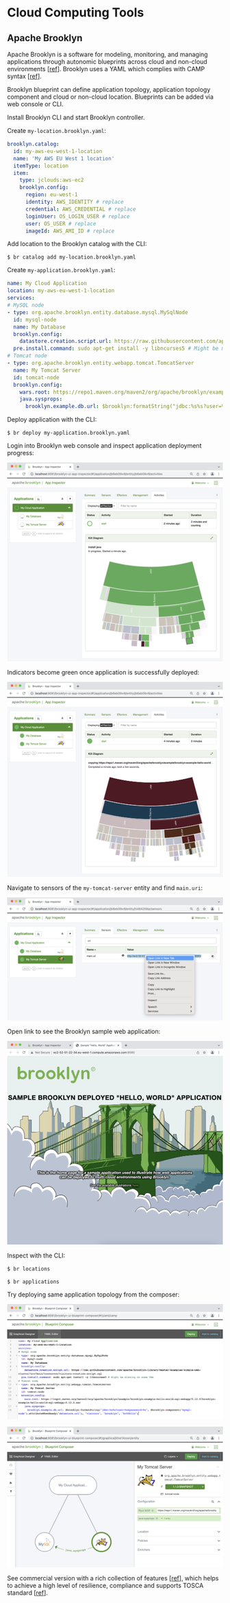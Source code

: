 # Cloud Computing Tools

## Apache Brooklyn

Apache Brooklyn is a software for modeling, monitoring, and managing applications through autonomic blueprints across
cloud and non-cloud environments [[ref](https://brooklyn.apache.org/learnmore/theory.html)]. Brooklyn uses a YAML which
complies with CAMP syntax [[ref](http://docs.oasis-open.org/camp/camp-spec/v1.1/camp-spec-v1.1.html)].

Brooklyn blueprint can define application topology, application topology component and cloud or non-cloud location.
Blueprints can be added via web console or CLI.

Install Brooklyn CLI and start Brooklyn controller.

Create `my-location.brooklyn.yaml`:

```yaml
brooklyn.catalog:
  id: my-aws-eu-west-1-location
  name: 'My AWS EU West 1 location'
  itemType: location
  item:
    type: jclouds:aws-ec2
    brooklyn.config:
      region: eu-west-1
      identity: AWS_IDENTITY # replace
      credential: AWS_CREDENTIAL # replace
      loginUser: OS_LOGIN_USER # replace
      user: OS_USER # replace
      imageId: AWS_AMI_ID # replace
```

Add location to the Brooklyn catalog with the CLI:
```shell
$ br catalog add my-location.brooklyn.yaml
```

Create `my-application.brooklyn.yaml`:

```yaml
name: My Cloud Application
location: my-aws-eu-west-1-location
services:
# MySQL node
- type: org.apache.brooklyn.entity.database.mysql.MySqlNode
  id: mysql-node
  name: My Database
  brooklyn.config:
    datastore.creation.script.url: https://raw.githubusercontent.com/apache/brooklyn-library/master/examples/simple-web-cluster/src/main/resources/visitors-creation-script.sql
  pre.install.command: sudo apt-get install -y libncurses5 # Might be missing on some VMs
# Tomcat node
- type: org.apache.brooklyn.entity.webapp.tomcat.TomcatServer
  name: My Tomcat Server
  id: tomcat-node
  brooklyn.config:
    wars.root: https://repo1.maven.org/maven2/org/apache/brooklyn/example/brooklyn-example-hello-world-sql-webapp/0.12.0/brooklyn-example-hello-world-sql-webapp-0.12.0.war
    java.sysprops:
      brooklyn.example.db.url: $brooklyn:formatString("jdbc:%s%s?user=%s&password=%s", $brooklyn:component("mysql-node").attributeWhenReady("datastore.url"), "visitors", "brooklyn", "br00k11n")
```

Deploy application with the CLI:

```shell
$ br deploy my-application.brooklyn.yaml
```

Login into Brooklyn web console and inspect application deployment progress:

![brooklyn application](images/brooklyn-deployment-progress.png)

Indicators become green once application is successfully deployed:

![brooklyn application](images/brooklyn-application.png)

Navigate to sensors of the `my-tomcat-server` entity and find `main.uri`:

![brooklyn application](images/brooklyn-tomcat-entity.png)

Open link to see the Brooklyn sample web application:

![brooklyn application](images/brooklyn-tomcat-application.png)

Inspect with the CLI:

```shell
$ br locations
```

```shell
$ br applications
```

Try deploying same application topology from the composer:

![brooklyn application](images/brooklyn-yaml-editor.png)

![brooklyn application](images/brooklyn-composer.png)

See commercial version with a rich collection of features [[ref](https://docs.cloudsoft.io)], which helps to achieve
a high level of resilience, compliance and supports TOSCA standard
[[ref](https://docs.oasis-open.org/tosca/TOSCA-Simple-Profile-YAML/v1.3/os/TOSCA-Simple-Profile-YAML-v1.3-os.html)].